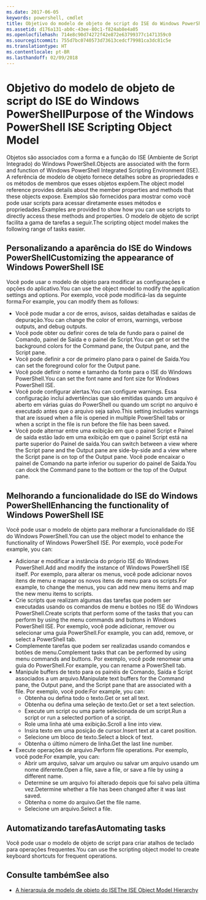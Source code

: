 ```yaml
---
ms.date: 2017-06-05
keywords: powershell, cmdlet
title: Objetivo do modelo de objeto de script do ISE do Windows PowerShell
ms.assetid: d176a131-ab0c-43ee-80c1-f824ab8e4a05
ms.openlocfilehash: 714e8c90d74272f42e872e63799377c1471359c0
ms.sourcegitcommit: 755d7bc0740573d73613cedcf79981ca3dc81c5e
ms.translationtype: HT
ms.contentlocale: pt-BR
ms.lasthandoff: 02/09/2018
---
```

# <a name="purpose-of-the-windows-powershell-ise-scripting-object-model"></a><span data-ttu-id="77f1a-103">Objetivo do modelo de objeto de script do ISE do Windows PowerShell</span><span class="sxs-lookup"><span data-stu-id="77f1a-103">Purpose of the Windows PowerShell ISE Scripting Object Model</span></span>

<span data-ttu-id="77f1a-104">Objetos são associados com a forma e a função do ISE (Ambiente de Script Integrado) do Windows PowerShell.</span><span class="sxs-lookup"><span data-stu-id="77f1a-104">Objects are associated with the form and function of Windows PowerShell Integrated Scripting Environment (ISE).</span></span> <span data-ttu-id="77f1a-105">A referência de modelo de objeto fornece detalhes sobre as propriedades e os métodos de membros que esses objetos expõem.</span><span class="sxs-lookup"><span data-stu-id="77f1a-105">The object model reference provides details about the member properties and methods that these objects expose.</span></span> <span data-ttu-id="77f1a-106">Exemplos são fornecidos para mostrar como você pode usar scripts para acessar diretamente esses métodos e propriedades.</span><span class="sxs-lookup"><span data-stu-id="77f1a-106">Examples are provided to show how you can use scripts to directly access these methods and properties.</span></span> <span data-ttu-id="77f1a-107">O modelo de objeto de script facilita a gama de tarefas a seguir.</span><span class="sxs-lookup"><span data-stu-id="77f1a-107">The scripting object model makes the following range of tasks easier.</span></span>

## <a name="customizing-the-appearance-of-windows-powershell-ise"></a><span data-ttu-id="77f1a-108">Personalizando a aparência do ISE do Windows PowerShell</span><span class="sxs-lookup"><span data-stu-id="77f1a-108">Customizing the appearance of Windows PowerShell ISE</span></span>

<span data-ttu-id="77f1a-109">Você pode usar o modelo de objeto para modificar as configurações e opções do aplicativo.</span><span class="sxs-lookup"><span data-stu-id="77f1a-109">You can use the object model to modify the application settings and options.</span></span> <span data-ttu-id="77f1a-110">Por exemplo, você pode modificá-las da seguinte forma:</span><span class="sxs-lookup"><span data-stu-id="77f1a-110">For example, you can modify them as follows:</span></span>

- <span data-ttu-id="77f1a-111">Você pode mudar a cor de erros, avisos, saídas detalhadas e saídas de depuração.</span><span class="sxs-lookup"><span data-stu-id="77f1a-111">You can change the color of errors, warnings, verbose outputs, and debug outputs.</span></span>
- <span data-ttu-id="77f1a-112">Você pode obter ou definir cores de tela de fundo para o painel de Comando, painel de Saída e o painel de Script.</span><span class="sxs-lookup"><span data-stu-id="77f1a-112">You can get or set the background colors for the Command pane, the Output pane, and the Script pane.</span></span>
- <span data-ttu-id="77f1a-113">Você pode definir a cor de primeiro plano para o painel de Saída.</span><span class="sxs-lookup"><span data-stu-id="77f1a-113">You can set the foreground color for the Output pane.</span></span>
- <span data-ttu-id="77f1a-114">Você pode definir o nome e tamanho da fonte para o ISE do Windows PowerShell.</span><span class="sxs-lookup"><span data-stu-id="77f1a-114">You can set the font name and font size for Windows PowerShell ISE.</span></span>
- <span data-ttu-id="77f1a-115">Você pode configurar alertas.</span><span class="sxs-lookup"><span data-stu-id="77f1a-115">You can configure warnings.</span></span> <span data-ttu-id="77f1a-116">Essa configuração inclui advertências que são emitidas quando um arquivo é aberto em várias guias do PowerShell ou quando um script no arquivo é executado antes que o arquivo seja salvo.</span><span class="sxs-lookup"><span data-stu-id="77f1a-116">This setting includes warnings that are issued when a file is opened in multiple PowerShell tabs or when a script in the file is run before the file has been saved.</span></span>
- <span data-ttu-id="77f1a-117">Você pode alternar entre uma exibição em que o painel Script e Painel de saída estão lado em uma exibição em que o painel Script está na parte superior do Painel de saída.</span><span class="sxs-lookup"><span data-stu-id="77f1a-117">You can switch between a view where the Script pane and the Output pane are side-by-side and a view where the Script pane is on top of the Output pane.</span></span> <span data-ttu-id="77f1a-118">Você pode encaixar o painel de Comando na parte inferior ou superior do painel de Saída.</span><span class="sxs-lookup"><span data-stu-id="77f1a-118">You can dock the Command pane to the bottom or the top of the Output pane.</span></span>

## <a name="enhancing-the-functionality-of-windows-powershell-ise"></a><span data-ttu-id="77f1a-119">Melhorando a funcionalidade do ISE do Windows PowerShell</span><span class="sxs-lookup"><span data-stu-id="77f1a-119">Enhancing the functionality of Windows PowerShell ISE</span></span>

<span data-ttu-id="77f1a-120">Você pode usar o modelo de objeto para melhorar a funcionalidade do ISE do Windows PowerShell.</span><span class="sxs-lookup"><span data-stu-id="77f1a-120">You can use the object model to enhance the functionality of Windows PowerShell ISE.</span></span> <span data-ttu-id="77f1a-121">Por exemplo, você pode:</span><span class="sxs-lookup"><span data-stu-id="77f1a-121">For example, you can:</span></span>

- <span data-ttu-id="77f1a-122">Adicionar e modificar a instância do próprio ISE do Windows PowerShell.</span><span class="sxs-lookup"><span data-stu-id="77f1a-122">Add and modify the instance of Windows PowerShell ISE itself.</span></span> <span data-ttu-id="77f1a-123">Por exemplo, para alterar os menus, você pode adicionar novos itens de menu e mapear os novos itens de menu para os scripts.</span><span class="sxs-lookup"><span data-stu-id="77f1a-123">For example, to change the menus, you can add new menu items and map the new menu items to scripts.</span></span>
- <span data-ttu-id="77f1a-124">Crie scripts que realizam algumas das tarefas que podem ser executadas usando os comandos de menu e botões no ISE do Windows PowerShell.</span><span class="sxs-lookup"><span data-stu-id="77f1a-124">Create scripts that perform some of the tasks that you can perform by using the menu commands and buttons in Windows PowerShell ISE.</span></span> <span data-ttu-id="77f1a-125">Por exemplo, você pode adicionar, remover ou selecionar uma guia PowerShell.</span><span class="sxs-lookup"><span data-stu-id="77f1a-125">For example, you can add, remove, or select a PowerShell tab.</span></span>
- <span data-ttu-id="77f1a-126">Complemente tarefas que podem ser realizadas usando comandos e botões de menu.</span><span class="sxs-lookup"><span data-stu-id="77f1a-126">Complement tasks that can be performed by using menu commands and buttons.</span></span> <span data-ttu-id="77f1a-127">Por exemplo, você pode renomear uma guia do PowerShell.</span><span class="sxs-lookup"><span data-stu-id="77f1a-127">For example, you can rename a PowerShell tab.</span></span>
- <span data-ttu-id="77f1a-128">Manipule buffers de texto para os painéis de Comando, Saída e Script associados a um arquivo.</span><span class="sxs-lookup"><span data-stu-id="77f1a-128">Manipulate text buffers for the Command pane, the Output pane, and the Script pane that are associated with a file.</span></span> <span data-ttu-id="77f1a-129">Por exemplo, você pode:</span><span class="sxs-lookup"><span data-stu-id="77f1a-129">For example, you can:</span></span>
  - <span data-ttu-id="77f1a-130">Obtenha ou defina todo o texto.</span><span class="sxs-lookup"><span data-stu-id="77f1a-130">Get or set all text.</span></span>
  - <span data-ttu-id="77f1a-131">Obtenha ou defina uma seleção de texto.</span><span class="sxs-lookup"><span data-stu-id="77f1a-131">Get or set a text selection.</span></span>
  - <span data-ttu-id="77f1a-132">Execute um script ou uma parte selecionada de um script.</span><span class="sxs-lookup"><span data-stu-id="77f1a-132">Run a script or run a selected portion of a script.</span></span>
  - <span data-ttu-id="77f1a-133">Role uma linha até uma exibição.</span><span class="sxs-lookup"><span data-stu-id="77f1a-133">Scroll a line into view.</span></span>
  - <span data-ttu-id="77f1a-134">Insira texto em uma posição de cursor.</span><span class="sxs-lookup"><span data-stu-id="77f1a-134">Insert text at a caret position.</span></span>
  - <span data-ttu-id="77f1a-135">Selecione um bloco de texto.</span><span class="sxs-lookup"><span data-stu-id="77f1a-135">Select a block of text.</span></span>
  - <span data-ttu-id="77f1a-136">Obtenha o último número de linha.</span><span class="sxs-lookup"><span data-stu-id="77f1a-136">Get the last line number.</span></span>
- <span data-ttu-id="77f1a-137">Execute operações de arquivo.</span><span class="sxs-lookup"><span data-stu-id="77f1a-137">Perform file operations.</span></span> <span data-ttu-id="77f1a-138">Por exemplo, você pode:</span><span class="sxs-lookup"><span data-stu-id="77f1a-138">For example, you can:</span></span>
  - <span data-ttu-id="77f1a-139">Abrir um arquivo, salvar um arquivo ou salvar um arquivo usando um nome diferente.</span><span class="sxs-lookup"><span data-stu-id="77f1a-139">Open a file, save a file, or save a file by using a different name.</span></span>
  - <span data-ttu-id="77f1a-140">Determine se um arquivo foi alterado depois que foi salvo pela última vez.</span><span class="sxs-lookup"><span data-stu-id="77f1a-140">Determine whether a file has been changed after it was last saved.</span></span>
  - <span data-ttu-id="77f1a-141">Obtenha o nome do arquivo.</span><span class="sxs-lookup"><span data-stu-id="77f1a-141">Get the file name.</span></span>
  - <span data-ttu-id="77f1a-142">Selecione um arquivo.</span><span class="sxs-lookup"><span data-stu-id="77f1a-142">Select a file.</span></span>

## <a name="automating-tasks"></a><span data-ttu-id="77f1a-143">Automatizando tarefas</span><span class="sxs-lookup"><span data-stu-id="77f1a-143">Automating tasks</span></span>

<span data-ttu-id="77f1a-144">Você pode usar o modelo de objeto de script para criar atalhos de teclado para operações frequentes.</span><span class="sxs-lookup"><span data-stu-id="77f1a-144">You can use the scripting object model to create keyboard shortcuts for frequent operations.</span></span>

## <a name="see-also"></a><span data-ttu-id="77f1a-145">Consulte também</span><span class="sxs-lookup"><span data-stu-id="77f1a-145">See also</span></span>
- [<span data-ttu-id="77f1a-146">A hierarquia de modelo de objeto do ISE</span><span class="sxs-lookup"><span data-stu-id="77f1a-146">The ISE Object Model Hierarchy</span></span>](The-ISE-Object-Model-Hierarchy.md)
